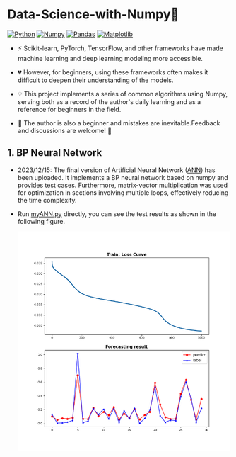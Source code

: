 # Data-Science-with-Numpy🎈



[![Python](https://img.shields.io/badge/Python-3776AB?style=for-the-badge&logo=python&logoColor=white)](https://www.python.org/)
[![Numpy](https://img.shields.io/badge/Numpy-013243?style=for-the-badge&logo=numpy&logoColor=white)](https://numpy.org/)
[![Pandas](https://img.shields.io/badge/Pandas-150458?style=for-the-badge&logo=pandas&logoColor=white)](https://pandas.pydata.org/)
[![Matplotlib](https://img.shields.io/badge/Matplotlib-3776AB?style=for-the-badge&logo=python&logoColor=white)](https://matplotlib.org/)


- ⚡ Scikit-learn, PyTorch, TensorFlow, and other frameworks have made machine learning and deep learning modeling more accessible.

- 💔 However, for beginners, using these frameworks often makes it difficult to deepen their understanding of the models.

- 💡 This project implements a series of common algorithms using Numpy, serving both as a record of the author's daily learning and as a reference for beginners in the field. 

- 📕 The author is also a beginner and mistakes are inevitable.Feedback and discussions are welcome! 🌼



## 1. BP Neural Network

- 2023/12/15: The final version of Artificial Neural Network ([ANN](myANN.py)) has been uploaded. It implements a BP neural network based on numpy and provides test cases. Furthermore, matrix-vector multiplication was used for optimization in sections involving multiple loops, effectively reducing the time complexity.
- Run [myANN.py](myANN.py) directly, you can see the test results as shown in the following figure.
    
    <div style="text-align:center;">
        <img src="Figures\myANN_result.png" alt="Test Results">
    </div>